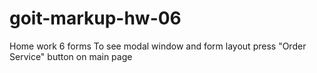 # goit-markup-hw-06
Home work 6 forms
To see modal window and form layout press "Order Service" button on main page

